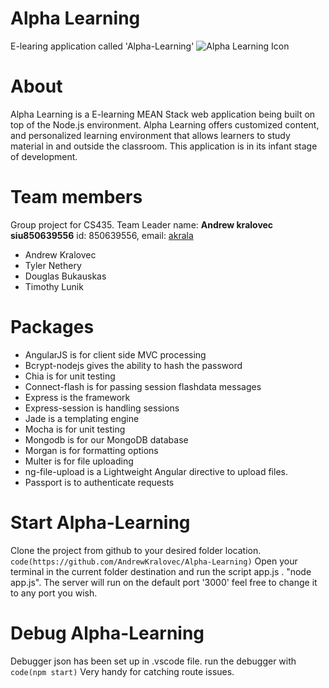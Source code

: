 # Alpha Learning
E-learing application called 'Alpha-Learning'
![Alpha Learning Icon](https://github.com/SIU-CS-435/Alpha-Learning/blob/master/public/images/AL_Icon.png "Alpha Learning")

# About
Alpha Learning is a E-learning MEAN Stack web application being built on top of the Node.js environment.
Alpha Learning offers customized content, and personalized learning environment that allows learners to study material in and outside the classroom.
This application is in its infant stage of development.

#  Team members  
Group project for CS435.
Team Leader name: **Andrew kralovec siu850639556** id: 850639556, email: [akrala](mailto:akrala@siu.edu)
 * Andrew Kralovec 
 * Tyler Nethery 
 * Douglas Bukauskas 
 * Timothy Lunik 

# Packages  
 * AngularJS is for client side MVC processing 
 * Bcrypt-nodejs gives the ability to hash the password 
 * Chia is for unit testing 
 * Connect-flash is for passing session flashdata messages 
 * Express is the framework 
 * Express-session is handling sessions  
 * Jade is a templating engine 
 * Mocha is for unit testing 
 * Mongodb is for our MongoDB database 
 * Morgan is for formatting options  
 * Multer is for file uploading  
 * ng-file-upload is a Lightweight Angular directive to upload files.   
 * Passport is to authenticate requests 

# Start Alpha-Learning 
Clone the project from github to your desired folder location. 
`code(https://github.com/AndrewKralovec/Alpha-Learning)`
Open your terminal in the current folder destination and run the script app.js . "node app.js". The server will run on the default port '3000' feel free to change it to any port you wish. 

# Debug Alpha-Learning 
Debugger json has been set up in .vscode file. run the debugger with 
`code(npm start)`
Very handy for catching route issues. 
